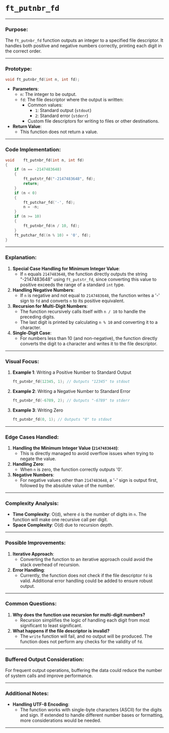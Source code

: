 # `ft_putnbr_fd`

---

### **Purpose**:

The `ft_putnbr_fd` function outputs an integer to a specified file descriptor. It handles both positive and negative numbers correctly, printing each digit in the correct order.

---

### **Prototype**:

```c
void ft_putnbr_fd(int n, int fd);

```

- **Parameters**:
    - `n`: The integer to be output.
    - `fd`: The file descriptor where the output is written:
        - Common values:
            - `1`: Standard output (`stdout`)
            - `2`: Standard error (`stderr`)
        - Custom file descriptors for writing to files or other destinations.
- **Return Value**:
    - This function does not return a value.

---

### **Code Implementation**:

```c
void	ft_putnbr_fd(int n, int fd)
{
	if (n == -2147483648)
	{
		ft_putstr_fd("-2147483648", fd);
		return;
	}
	if (n < 0)
	{
		ft_putchar_fd('-', fd);
		n = -n;
	}
	if (n >= 10)
	{
		ft_putnbr_fd(n / 10, fd);
	}
	ft_putchar_fd((n % 10) + '0', fd);
}

```

---

### **Explanation**:

1. **Special Case Handling for Minimum Integer Value**:
    - If `n` equals `2147483648`, the function directly outputs the string "-2147483648" using `ft_putstr_fd`, since converting this value to positive exceeds the range of a standard `int` type.
2. **Handling Negative Numbers**:
    - If `n` is negative and not equal to `2147483648`, the function writes a '-' sign to `fd` and converts `n` to its positive equivalent.
3. **Recursion for Multi-Digit Numbers**:
    - The function recursively calls itself with `n / 10` to handle the preceding digits.
    - The last digit is printed by calculating `n % 10` and converting it to a character.
4. **Single-Digit Case**:
    - For numbers less than 10 (and non-negative), the function directly converts the digit to a character and writes it to the file descriptor.

---

### **Visual Focus**:

1. **Example 1**: Writing a Positive Number to Standard Output
    
    ```c
    ft_putnbr_fd(12345, 1); // Outputs "12345" to stdout
    
    ```
    
2. **Example 2**: Writing a Negative Number to Standard Error
    
    ```c
    ft_putnbr_fd(-6789, 2); // Outputs "-6789" to stderr
    
    ```
    
3. **Example 3**: Writing Zero
    
    ```c
    ft_putnbr_fd(0, 1); // Outputs "0" to stdout
    
    ```
    

---

### **Edge Cases Handled**:

1. **Handling the Minimum Integer Value (`2147483648`)**:
    - This is directly managed to avoid overflow issues when trying to negate the value.
2. **Handling Zero**:
    - When `n` is zero, the function correctly outputs '0'.
3. **Negative Numbers**:
    - For negative values other than `2147483648`, a '-' sign is output first, followed by the absolute value of the number.

---

### **Complexity Analysis**:

- **Time Complexity**: O(d), where `d` is the number of digits in `n`. The function will make one recursive call per digit.
- **Space Complexity**: O(d) due to recursion depth.

---

### **Possible Improvements**:

1. **Iterative Approach**:
    - Converting the function to an iterative approach could avoid the stack overhead of recursion.
2. **Error Handling**:
    - Currently, the function does not check if the file descriptor `fd` is valid. Additional error handling could be added to ensure robust output.

---

### **Common Questions**:

1. **Why does the function use recursion for multi-digit numbers?**
    - Recursion simplifies the logic of handling each digit from most significant to least significant.
2. **What happens if the file descriptor is invalid?**
    - The `write` function will fail, and no output will be produced. The function does not perform any checks for the validity of `fd`.

---

### **Buffered Output Consideration**:

For frequent output operations, buffering the data could reduce the number of system calls and improve performance.

---

### **Additional Notes**:

- **Handling UTF-8 Encoding**:
    - The function works with single-byte characters (ASCII) for the digits and sign. If extended to handle different number bases or formatting, more considerations would be needed.

---